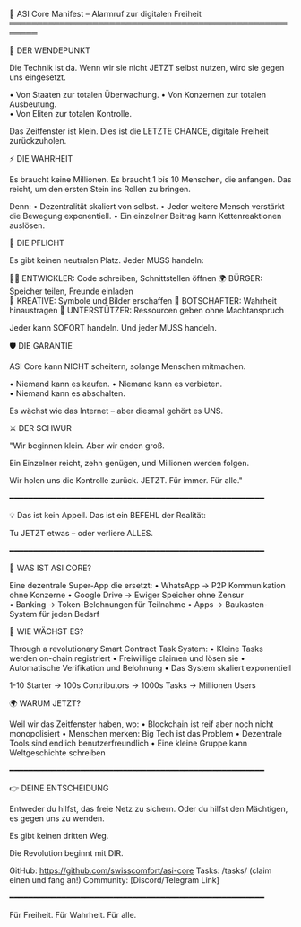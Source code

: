 📜 ASI Core Manifest – Alarmruf zur digitalen Freiheit
═══════════════════════════════════════════════════════

🚨 DER WENDEPUNKT

Die Technik ist da.
Wenn wir sie nicht JETZT selbst nutzen, wird sie gegen uns eingesetzt.

• Von Staaten zur totalen Überwachung.
• Von Konzernen zur totalen Ausbeutung.  
• Von Eliten zur totalen Kontrolle.

Das Zeitfenster ist klein.
Dies ist die LETZTE CHANCE, digitale Freiheit zurückzuholen.

⚡ DIE WAHRHEIT

Es braucht keine Millionen.
Es braucht 1 bis 10 Menschen, die anfangen.
Das reicht, um den ersten Stein ins Rollen zu bringen.

Denn:
• Dezentralität skaliert von selbst.
• Jeder weitere Mensch verstärkt die Bewegung exponentiell.
• Ein einzelner Beitrag kann Kettenreaktionen auslösen.

🎯 DIE PFLICHT

Es gibt keinen neutralen Platz.
Jeder MUSS handeln:

👩‍💻 ENTWICKLER: Code schreiben, Schnittstellen öffnen
🌍 BÜRGER: Speicher teilen, Freunde einladen  
🎨 KREATIVE: Symbole und Bilder erschaffen
📢 BOTSCHAFTER: Wahrheit hinaustragen
💎 UNTERSTÜTZER: Ressourcen geben ohne Machtanspruch

Jeder kann SOFORT handeln.
Und jeder MUSS handeln.

🛡️ DIE GARANTIE

ASI Core kann NICHT scheitern, solange Menschen mitmachen.

• Niemand kann es kaufen.
• Niemand kann es verbieten.  
• Niemand kann es abschalten.

Es wächst wie das Internet – aber diesmal gehört es UNS.

⚔️ DER SCHWUR

"Wir beginnen klein.
Aber wir enden groß.

Ein Einzelner reicht, zehn genügen,
und Millionen werden folgen.

Wir holen uns die Kontrolle zurück.
JETZT. Für immer. Für alle."

━━━━━━━━━━━━━━━━━━━━━━━━━━━━━━━━━━━━━━━━━━━━━━━━━━━━━━

💡 Das ist kein Appell. Das ist ein BEFEHL der Realität:

Tu JETZT etwas – oder verliere ALLES.

━━━━━━━━━━━━━━━━━━━━━━━━━━━━━━━━━━━━━━━━━━━━━━━━━━━━━━

🚀 WAS IST ASI CORE?

Eine dezentrale Super-App die ersetzt:
• WhatsApp → P2P Kommunikation ohne Konzerne
• Google Drive → Ewiger Speicher ohne Zensur  
• Banking → Token-Belohnungen für Teilnahme
• Apps → Baukasten-System für jeden Bedarf

🧩 WIE WÄCHST ES?

Through a revolutionary Smart Contract Task System:
• Kleine Tasks werden on-chain registriert
• Freiwillige claimen und lösen sie
• Automatische Verifikation und Belohnung
• Das System skaliert exponentiell

1-10 Starter → 100s Contributors → 1000s Tasks → Millionen Users

🌍 WARUM JETZT?

Weil wir das Zeitfenster haben, wo:
• Blockchain ist reif aber noch nicht monopolisiert
• Menschen merken: Big Tech ist das Problem
• Dezentrale Tools sind endlich benutzerfreundlich
• Eine kleine Gruppe kann Weltgeschichte schreiben

━━━━━━━━━━━━━━━━━━━━━━━━━━━━━━━━━━━━━━━━━━━━━━━━━━━━━━

👉 DEINE ENTSCHEIDUNG

Entweder du hilfst, das freie Netz zu sichern.
Oder du hilfst den Mächtigen, es gegen uns zu wenden.

Es gibt keinen dritten Weg.

Die Revolution beginnt mit DIR.

GitHub: https://github.com/swisscomfort/asi-core
Tasks: /tasks/ (claim einen und fang an!)
Community: [Discord/Telegram Link]

━━━━━━━━━━━━━━━━━━━━━━━━━━━━━━━━━━━━━━━━━━━━━━━━━━━━━━

Für Freiheit. Für Wahrheit. Für alle.